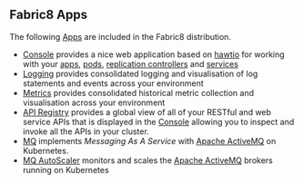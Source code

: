 ## Fabric8 Apps

The following [Apps](apps.html) are included in the Fabric8 distribution.

* [Console](console.html) provides a nice web application based on [hawtio](http://hawt.io/) for working with your [apps](apps.html), [pods](pods.html), [replication controllers](replicationControllers.html) and [services](services.html)
* [Logging](logging.html) provides consolidated logging and visualisation of log statements and events across your environment
* [Metrics](metrics.html) provides consolidated historical metric collection and visualisation across your environment
* [API Registry](apiRegistry.html) provides a global view of all of your RESTful and web service APIs that is displayed in the [Console](console.html) allowing you to inspect and invoke all the APIs in your cluster.
* [MQ](fabric8MQ.html) implements _Messaging As A Service_ with [Apache ActiveMQ](http://activemq.apache.org/) on Kubernetes.
* [MQ AutoScaler](fabric8MQAutoScaler.html) monitors and scales the [Apache ActiveMQ](http://activemq.apache.org/) brokers running on Kubernetes
